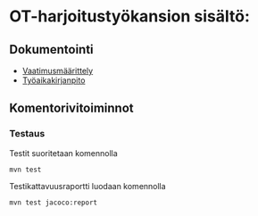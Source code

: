 # OT-harjoitustyökansion sisältö: 

## Dokumentointi
- [Vaatimusmäärittely](https://github.com/VirtualAkseli/ot-harjoitustyo/blob/master/dokumentointi/vaatimusmaarittely.md "Vaatimusmäärittely")
- [Työaikakirjanpito](https://github.com/VirtualAkseli/ot-harjoitustyo/blob/master/dokumentointi/tyoaikakirjanpito.md "Työaikakirjanpito")

## Komentorivitoiminnot
### Testaus

Testit suoritetaan komennolla

```
mvn test
```

Testikattavuusraportti luodaan komennolla

```
mvn test jacoco:report
```


